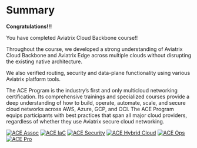 # Summary  

**Congratulations!!!**  

You have completed Aviatrix Cloud Backbone course!!

Throughout the course, we developed a strong understanding of Aviatrix Cloud Backbone and Aviatrix Edge across multiple clouds without disrupting the existing native architecture.

We also verified routing, security and data-plane functionality using various Aviatrix platform tools.

The ACE Program is the industry’s first and only multicloud networking certification. Its comprehensive trainings and specialized courses provide a deep understanding of how to build, operate, automate, scale, and secure cloud networks across AWS, Azure, GCP, and OCI. The ACE Program equips participants with best practices that span all major cloud providers, regardless of whether they use Aviatrix secure cloud networking.

[![ACE Assoc](../../docs/_logos/ace_associate_banner_new.png)](https://aviatrix.com/ace-associate/)
[![ACE IaC](../../docs/_logos/ace_automation_banner_new.png)](https://aviatrix.com/ace-automation/)
[![ACE Security](../../docs/_logos/ace_security_banner.new.png)](https://aviatrix.com/ace-security/)
[![ACE Hybrid Cloud](../../docs/_logos/ace_hybrid_banner_new.png)](https://aviatrix.com/ace-hybrid-cloud/)
[![ACE Ops](../../docs/_logos/ace_operations_banner.new.png)](https://aviatrix.com/ace-operations/)
[![ACE Pro](../../docs/_logos/ace_professional_banner_new.png)](https://aviatrix.com/ace-professional/)
